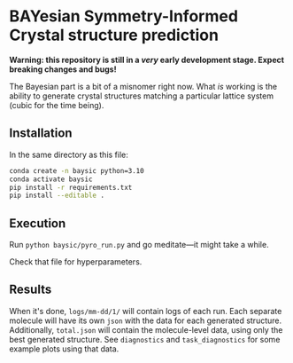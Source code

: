# BAYesian Symmetry-Informed Crystal structure prediction

**Warning: this repository is still in a *very* early development stage. Expect breaking changes and bugs!**

The Bayesian part is a bit of a misnomer right now. What *is* working is the ability to generate crystal structures matching a particular lattice system (cubic for the time being).

## Installation

In the same directory as this file:

```bash
conda create -n baysic python=3.10
conda activate baysic
pip install -r requirements.txt
pip install --editable . 
```

## Execution
Run `python baysic/pyro_run.py` and go meditate—it might take a while.

Check that file for hyperparameters.

## Results
When it's done, `logs/mm-dd/1/` will contain logs of each run.
Each separate molecule will have its own `json` with the data for each generated structure. Additionally, `total.json` will contain the molecule-level data, using only the best generated structure.
See `diagnostics` and `task_diagnostics` for some example plots using that data.